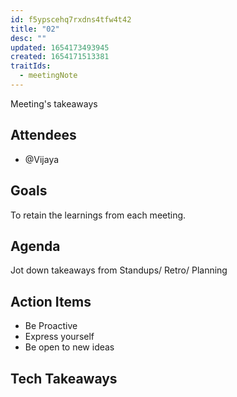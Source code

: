 ```yaml
---
id: f5ypscehq7rxdns4tfw4t42
title: "02"
desc: ""
updated: 1654173493945
created: 1654171513381
traitIds:
  - meetingNote
---
```


Meeting's takeaways

## Attendees

- @Vijaya

## Goals

To retain the learnings from each meeting.

## Agenda

Jot down takeaways from Standups/ Retro/ Planning

## Action Items

- Be Proactive
- Express yourself
- Be open to new ideas

## Tech Takeaways
